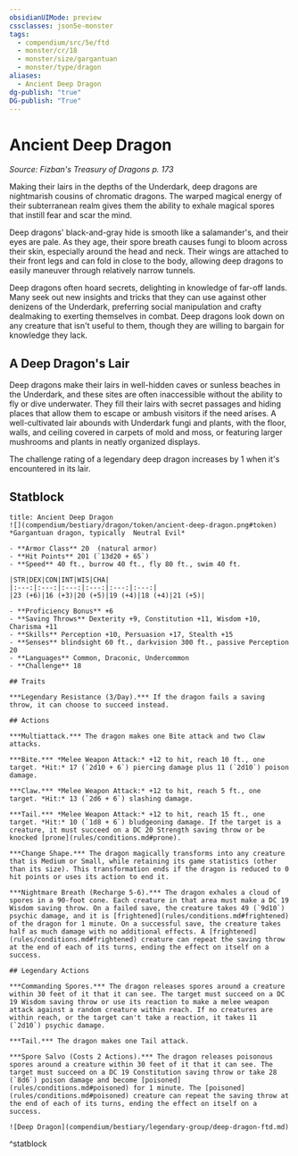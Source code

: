 ```yaml
---
obsidianUIMode: preview
cssclasses: json5e-monster
tags:
  - compendium/src/5e/ftd
  - monster/cr/18
  - monster/size/gargantuan
  - monster/type/dragon
aliases:
  - Ancient Deep Dragon
dg-publish: "true"
DG-publish: "True"
---
```

# Ancient Deep Dragon
*Source: Fizban's Treasury of Dragons p. 173*  

Making their lairs in the depths of the Underdark, deep dragons are nightmarish cousins of chromatic dragons. The warped magical energy of their subterranean realm gives them the ability to exhale magical spores that instill fear and scar the mind.

Deep dragons' black-and-gray hide is smooth like a salamander's, and their eyes are pale. As they age, their spore breath causes fungi to bloom across their skin, especially around the head and neck. Their wings are attached to their front legs and can fold in close to the body, allowing deep dragons to easily maneuver through relatively narrow tunnels.

Deep dragons often hoard secrets, delighting in knowledge of far-off lands. Many seek out new insights and tricks that they can use against other denizens of the Underdark, preferring social manipulation and crafty dealmaking to exerting themselves in combat. Deep dragons look down on any creature that isn't useful to them, though they are willing to bargain for knowledge they lack.

## A Deep Dragon's Lair

Deep dragons make their lairs in well-hidden caves or sunless beaches in the Underdark, and these sites are often inaccessible without the ability to fly or dive underwater. They fill their lairs with secret passages and hiding places that allow them to escape or ambush visitors if the need arises. A well-cultivated lair abounds with Underdark fungi and plants, with the floor, walls, and ceiling covered in carpets of mold and moss, or featuring larger mushrooms and plants in neatly organized displays.

The challenge rating of a legendary deep dragon increases by 1 when it's encountered in its lair.

## Statblock

```ad-statblock
title: Ancient Deep Dragon
![](compendium/bestiary/dragon/token/ancient-deep-dragon.png#token)
*Gargantuan dragon, typically  Neutral Evil*

- **Armor Class** 20  (natural armor)
- **Hit Points** 201 (`13d20 + 65`)
- **Speed** 40 ft., burrow 40 ft., fly 80 ft., swim 40 ft.

|STR|DEX|CON|INT|WIS|CHA|
|:---:|:---:|:---:|:---:|:---:|:---:|
|23 (+6)|16 (+3)|20 (+5)|19 (+4)|18 (+4)|21 (+5)|

- **Proficiency Bonus** +6
- **Saving Throws** Dexterity +9, Constitution +11, Wisdom +10, Charisma +11
- **Skills** Perception +10, Persuasion +17, Stealth +15
- **Senses** blindsight 60 ft., darkvision 300 ft., passive Perception 20
- **Languages** Common, Draconic, Undercommon
- **Challenge** 18

## Traits

***Legendary Resistance (3/Day).*** If the dragon fails a saving throw, it can choose to succeed instead.

## Actions

***Multiattack.*** The dragon makes one Bite attack and two Claw attacks.

***Bite.*** *Melee Weapon Attack:* +12 to hit, reach 10 ft., one target. *Hit:* 17 (`2d10 + 6`) piercing damage plus 11 (`2d10`) poison damage.

***Claw.*** *Melee Weapon Attack:* +12 to hit, reach 5 ft., one target. *Hit:* 13 (`2d6 + 6`) slashing damage.

***Tail.*** *Melee Weapon Attack:* +12 to hit, reach 15 ft., one target. *Hit:* 10 (`1d8 + 6`) bludgeoning damage. If the target is a creature, it must succeed on a DC 20 Strength saving throw or be knocked [prone](rules/conditions.md#prone).

***Change Shape.*** The dragon magically transforms into any creature that is Medium or Small, while retaining its game statistics (other than its size). This transformation ends if the dragon is reduced to 0 hit points or uses its action to end it.

***Nightmare Breath (Recharge 5-6).*** The dragon exhales a cloud of spores in a 90-foot cone. Each creature in that area must make a DC 19 Wisdom saving throw. On a failed save, the creature takes 49 (`9d10`) psychic damage, and it is [frightened](rules/conditions.md#frightened) of the dragon for 1 minute. On a successful save, the creature takes half as much damage with no additional effects. A [frightened](rules/conditions.md#frightened) creature can repeat the saving throw at the end of each of its turns, ending the effect on itself on a success.

## Legendary Actions

***Commanding Spores.*** The dragon releases spores around a creature within 30 feet of it that it can see. The target must succeed on a DC 19 Wisdom saving throw or use its reaction to make a melee weapon attack against a random creature within reach. If no creatures are within reach, or the target can't take a reaction, it takes 11 (`2d10`) psychic damage.

***Tail.*** The dragon makes one Tail attack.

***Spore Salvo (Costs 2 Actions).*** The dragon releases poisonous spores around a creature within 30 feet of it that it can see. The target must succeed on a DC 19 Constitution saving throw or take 28 (`8d6`) poison damage and become [poisoned](rules/conditions.md#poisoned) for 1 minute. The [poisoned](rules/conditions.md#poisoned) creature can repeat the saving throw at the end of each of its turns, ending the effect on itself on a success.

![Deep Dragon](compendium/bestiary/legendary-group/deep-dragon-ftd.md)
```
^statblock